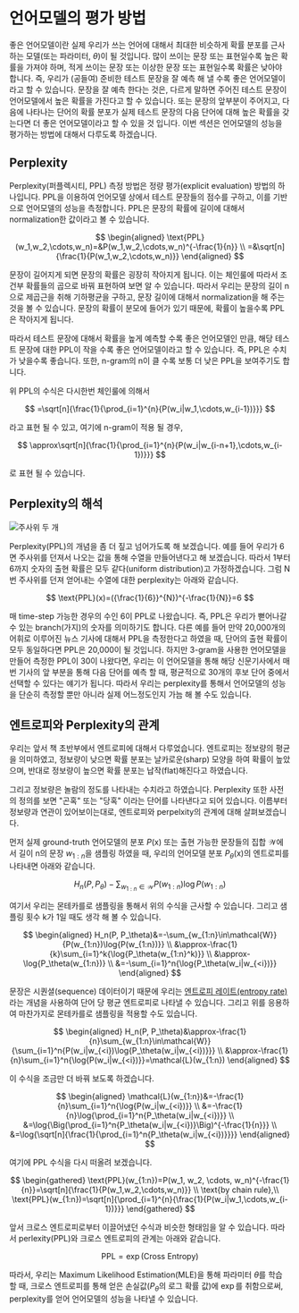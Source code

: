 # 언어모델의 평가 방법

좋은 언어모델이란 실제 우리가 쓰는 언어에 대해서 최대한 비슷하게 확률 분포를 근사하는 모델(또는 파라미터, $\theta$)이 될 것입니다. 많이 쓰이는 문장 또는 표현일수록 높은 확률을 가져야 하며, 적게 쓰이는 문장 또는 이상한 문장 또는 표현일수록 확률은 낮아야 합니다. 즉, 우리가 (공들여) 준비한 테스트 문장을 잘 예측 해 낼 수록 좋은 언어모델이라고 할 수 있습니다. 문장을 잘 예측 한다는 것은, 다르게 말하면 주어진 테스트 문장이 언어모델에서 높은 확률을 가진다고 할 수 있습니다. 또는 문장의 앞부분이 주어지고, 다음에 나타나는 단어의 확률 분포가 실제 테스트 문장의 다음 단어에 대해 높은 확률을 갖는다면 더 좋은 언어모델이라고 할 수 있을 것 입니다. 이번 섹션은 언어모델의 성능을 평가하는 방법에 대해서 다루도록 하겠습니다.

## Perplexity

Perplexity(퍼플렉시티, PPL) 측정 방법은 정량 평가(explicit evaluation) 방법의 하나입니다. PPL을 이용하여 언어모델 상에서 테스트 문장들의 점수를 구하고, 이를 기반으로 언어모델의 성능을 측정합니다. PPL은 문장의 확률에 길이에 대해서 normalization한 값이라고 볼 수 있습니다.

$$
\begin{aligned}
\text{PPL}(w_1,w_2,\cdots,w_n)=&P(w_1,w_2,\cdots,w_n)^{-\frac{1}{n}} \\
=&\sqrt[n]{\frac{1}{P(w_1,w_2,\cdots,w_n)}}
\end{aligned}
$$

문장이 길어지게 되면 문장의 확률은 굉장히 작아지게 됩니다. 이는 체인룰에 따라서 조건부 확률들의 곱으로 바꿔 표현하여 보면 알 수 있습니다. 따라서 우리는 문장의 길이 n으로 제곱근을 취해 기하평균을 구하고, 문장 길이에 대해서 normalization을 해 주는 것을 볼 수 있습니다. 문장의 확률이 분모에 들어가 있기 때문에, 확률이 높을수록 PPL은 작아지게 됩니다.

따라서 테스트 문장에 대해서 확률을 높게 예측할 수록 좋은 언어모델인 만큼, 해당 테스트 문장에 대한 PPL이 작을 수록 좋은 언어모델이라고 할 수 있습니다. 즉, PPL은 수치가 낮을수록 좋습니다. 또한, n-gram의 n이 클 수록 보통 더 낮은 PPL을 보여주기도 합니다.

위 PPL의 수식은 다시한번 체인룰에 의해서

$$
=\sqrt[n]{\frac{1}{\prod_{i=1}^{n}{P(w_i|w_1,\cdots,w_{i-1})}}}
$$

라고 표현 될 수 있고, 여기에 n-gram이 적용 될 경우,

$$
\approx\sqrt[n]{\frac{1}{\prod_{i=1}^{n}{P(w_i|w_{i-n+1},\cdots,w_{i-1})}}}
$$

로 표현 될 수 있습니다.

## Perplexity의 해석

![주사위 두 개](../assets/lm_rolling_dice.png)

<stop>

Perplexity(PPL)의 개념을 좀 더 짚고 넘어가도록 해 보겠습니다. 예를 들어 우리가 6면 주사위를 던져서 나오는 값을 통해 수열을 만들어낸다고 해 보겠습니다. 따라서 1부터 6까지 숫자의 출현 확률은 모두 같다(uniform distribution)고 가정하겠습니다. 그럼 N번 주사위를 던져 얻어내는 수열에 대한 perplexity는 아래와 같습니다.

$$
\text{PPL}(x)=({\frac{1}{6}}^{N})^{-\frac{1}{N}}=6
$$

매 time-step 가능한 경우의 수인 6이 PPL로 나왔습니다. 즉, PPL은 우리가 뻗어나갈 수 있는 branch(가지)의 숫자를 의미하기도 합니다. 다른 예를 들어 만약 20,000개의 어휘로 이루어진 뉴스 기사에 대해서 PPL을 측정한다고 하였을 때, 단어의 출현 확률이 모두 동일하다면 PPL은 20,000이 될 것입니다. 하지만 3-gram을 사용한 언어모델을 만들어 측정한 PPL이 30이 나왔다면, 우리는 이 언어모델을 통해 해당 신문기사에서 매번 기사의 앞 부분을 통해 다음 단어를 예측 할 때, 평균적으로 30개의 후보 단어 중에서 선택할 수 있다는 얘기가 됩니다. 따라서 우리는 perplexity를 통해서 언어모델의 성능을 단순히 측정할 뿐만 아니라 실제 어느정도인지 가늠 해 볼 수도 있습니다.

## 엔트로피와 Perplexity의 관계

우리는 앞서 책 초반부에서 엔트로피에 대해서 다루었습니다. 엔트로피는 정보량의 평균을 의미하였고, 정보량이 낮으면 확률 분포는 날카로운(sharp) 모양을 하여 확률이 높았으며, 반대로 정보량이 높으면 확률 분포는 납작(flat)해진다고 하였습니다.

그리고 정보량은 놀람의 정도를 나타내는 수치라고 하였습니다. Perplexity 또한 사전의 정의를 보면 "곤혹" 또는 "당혹" 이라는 단어를 나타낸다고 되어 있습니다. 이름부터 정보량과 연관이 있어보이는대로, 엔트로피와 perpelxity의 관계에 대해 살펴보겠습니다.

먼저 실제 ground-truth 언어모델의 분포 $P(\text{x})$ 또는 출현 가능한 문장들의 집합 $\mathcal{W}$에서 길이 n의 문장 $w_{1:n}$을 샘플링 하였을 때, 우리의 언어모델 분포 $P_\theta(\text{x})$의 엔트로피를 나타내면 아래와 같습니다.

$$
H_n(P, P_\theta)-\sum_{w_{1:n}\in\mathcal{W}}{P(w_{1:n})\log{P(w_{1:n})}}
$$

여기서 우리는 몬테카를로 샘플링을 통해서 위의 수식을 근사할 수 있습니다. 그리고 샘플링 횟수 k가 1일 때도 생각 해 볼 수 있습니다.

$$
\begin{aligned}
H_n(P, P_\theta)&=-\sum_{w_{1:n}\in\mathcal{W}}{P(w_{1:n})\log{P(w_{1:n})}} \\
&\approx-\frac{1}{k}\sum_{i=1}^k{\log{P_\theta(w_{1:n}^k)}} \\
&\approx-\log{P_\theta(w_{1:n})} \\
&=-\sum_{i=1}^n{\log{P_\theta(w_i|w_{<i})}}
\end{aligned}
$$

문장은 시퀀셜(sequence) 데이터이기 때문에 우리는 [엔트로피 레이트(entropy rate)](https://en.wikipedia.org/wiki/Entropy_rate)라는 개념을 사용하여 단어 당 평균 엔트로피로 나타낼 수 있습니다. 그리고 위를 응용하여 마찬가지로 몬테카를로 샘플링을 적용할 수도 있습니다.

$$
\begin{aligned}
H_n(P, P_\theta)&\approx-\frac{1}{n}\sum_{w_{1:n}\in\mathcal{W}}{\sum_{i=1}^n{P(w_i|w_{<i})\log{P_\theta(w_i|w_{<i})}}} \\
&\approx-\frac{1}{n}\sum_{i=1}^n{\log{P(w_i|w_{<i})}}=\mathcal{L}(w_{1:n})
\end{aligned}
$$

이 수식을 조금만 더 바꿔 보도록 하겠습니다.

$$
\begin{aligned}
\mathcal{L}(w_{1:n})&=-\frac{1}{n}\sum_{i=1}^n{\log{P(w_i|w_{<i})}} \\
&=-\frac{1}{n}\log{\prod_{i=1}^n{P_\theta(w_i|w_{<i})}} \\
&=\log{\Big(\prod_{i=1}^n{P_\theta(w_i|w_{<i})}\Big)^{-\frac{1}{n}}} \\
&=\log{\sqrt[n]{\frac{1}{\prod_{i=1}^n{P_\theta(w_i|w_{<i})}}}}
\end{aligned}
$$

여기에 PPL 수식을 다시 떠올려 보겠습니다.

$$
\begin{gathered}
\text{PPL}(w_{1:n})=P(w_1, w_2, \cdots, w_n)^{-\frac{1}{n}}=\sqrt[n]{\frac{1}{P(w_1,w_2,\cdots,w_n)}} \\
\text{by chain rule},\\
\text{PPL}(w_{1:n})=\sqrt[n]{\prod_{i=1}^{n}{\frac{1}{P(w_i|w_1,\cdots,w_{i-1})}}}
\end{gathered}
$$

앞서 크로스 엔트로피로부터 이끌어냈던 수식과 비슷한 형태임을 알 수 있습니다. 따라서 perlexity(PPL)와 크로스 엔트로피의 관계는 아래와 같습니다.

$$
\text{PPL}=\exp(\text{Cross Entropy})
$$

따라서, 우리는 Maximum Likelihood Estimation(MLE)을 통해 파라미터 $\theta$를 학습 할 때, 크로스 엔트로피를 통해 얻은 손실값($P_\theta$의 로그 확률 값)에 $\exp$를 취함으로써, perplexity를 얻어 언어모델의 성능을 나타낼 수 있습니다.
